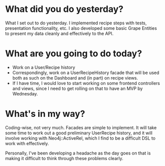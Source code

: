 # What did you do yesterday?

What I set out to do yesterday.  I implemented recipe steps with tests, presentation functionality, etc.  I also developed some basic Grape Entities to present my data cleanly and effectively to the API.

# What are you going to do today?

* Work on a User/Recipe history
* Correspondingly, work on a UserRecipeHistory facade that will be used both as such on the Dashboard and (in part) on recipe views.
* If I have time, I would love to start working on some frontend controllers and views, since I need to get rolling on that to have an MVP by Wednesday.

# What's in my way?

 Coding-wise, not very much.  Facades are simple to implement.  It will take some time to work out a good preliminary UserRecipe history, and it will involve working with Neo4j::ActiveRel, which I find to be a difficult DSL to work with effectively.

 Personally, I've been developing a headache as the day goes on that is making it difficult to think through these problems clearly.
